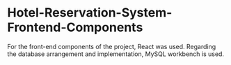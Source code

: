# Hotel-Reservation-System-Frontend-Components
 For the front-end components of the project, React was used. Regarding the database arrangement and implementation, MySQL workbench is used. 
